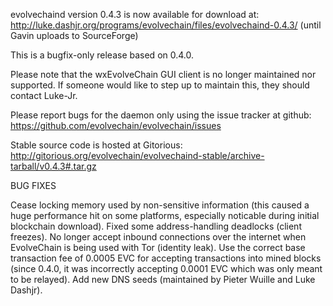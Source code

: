 evolvechaind version 0.4.3 is now available for download at:
http://luke.dashjr.org/programs/evolvechain/files/evolvechaind-0.4.3/ (until Gavin uploads to SourceForge)

This is a bugfix-only release based on 0.4.0.

Please note that the wxEvolveChain GUI client is no longer maintained nor supported. If someone would like to step up to maintain this, they should contact Luke-Jr.

Please report bugs for the daemon only using the issue tracker at github:
https://github.com/evolvechain/evolvechain/issues

Stable source code is hosted at Gitorious:
http://gitorious.org/evolvechain/evolvechaind-stable/archive-tarball/v0.4.3#.tar.gz

BUG FIXES

Cease locking memory used by non-sensitive information (this caused a huge performance hit on some platforms, especially noticable during initial blockchain download).
Fixed some address-handling deadlocks (client freezes).
No longer accept inbound connections over the internet when EvolveChain is being used with Tor (identity leak).
Use the correct base transaction fee of 0.0005 EVC for accepting transactions into mined blocks (since 0.4.0, it was incorrectly accepting 0.0001 EVC which was only meant to be relayed).
Add new DNS seeds (maintained by Pieter Wuille and Luke Dashjr).

